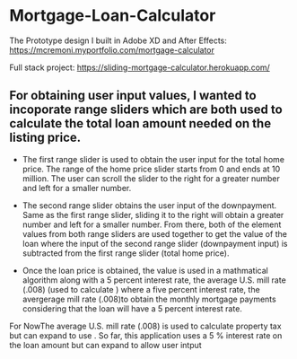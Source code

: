 # Mortgage-Loan-Calculator
The Prototype design I built in Adobe XD and After Effects: https://mcremoni.myportfolio.com/mortgage-calculator

Full stack project: https://sliding-mortgage-calculator.herokuapp.com/

## For obtaining user input values, I wanted to incoporate range sliders which are both used to calculate the total loan amount needed on the listing price. 

* The first range slider is used to obtain the user input for the total home price. The range of the home price slider starts from 0 and ends at 10 million. The user can scroll the slider to the right for a greater number and left for a smaller number. 

* The second range slider obtains the user input of the downpayment. Same as the first range slider, sliding it to the right will obtain a greater number and left for a smaller number. From there, both of the element values from both range sliders are used together to get the value of the loan where the input of the second range slider (downpayment input) is subtracted from the first range slider (total home price). 

* Once the loan price is obtained, the value is used in a mathmatical algorithm along with a 5 percent interest rate, the average U.S. mill rate (.008) (used to calculate ) where a five percent interest rate, the avergerage mill rate (.008)to obtain the monthly mortgage payments considering that the loan will have a 5 percent interest rate.  

For NowThe average U.S. mill rate (.008) is used to calculate property tax but can expand to use . So far, this application uses a 5 % interest rate on the loan amount but can expand to allow user intput   
